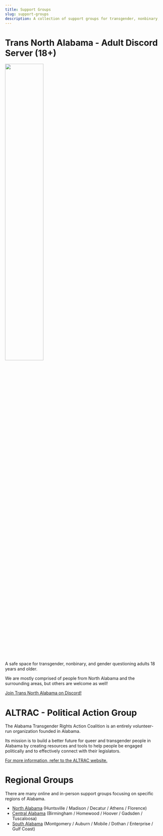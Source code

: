 ```yaml
---
title: Support Groups
slug: support-groups
description: A collection of support groups for transgender, nonbinary, and gender nonconforming Alabamians
---
```


# Trans North Alabama - Adult Discord Server (18+)

[<img src="/extra_static/tna-logo.png" width="50%" />][tna-discord-logo]

A safe space for transgender, nonbinary, and gender questioning adults 18 years and older.

We are mostly comprised of people from North Alabama and the surrounding areas, but others are welcome as well!

[Join Trans North Alabama on Discord!][tna-discord-invite]

# ALTRAC - Political Action Group

<!-- commented out until hunter gives me an updated altrac banner -->
<!-- [<img src="/extra_static/altrac-logo.png" width="50%" />][altrac-logo] -->

The Alabama Transgender Rights Action Coalition is an entirely volunteer-run organization founded in Alabama.

Its mission is to build a better future for queer and transgender people in Alabama by creating resources and
tools to help people be engaged politically and to effectively connect with their legislators.

[For more information, refer to the ALTRAC website.][altrac-website]

# Regional Groups

There are many online and in-person support groups focusing on specific regions of Alabama.

-   [North Alabama][group-north] (Huntsville / Madison / Decatur / Athens / Florence)
-   [Central Alabama][group-central] (Birmingham / Homewood / Hoover / Gadsden / Tuscaloosa)
-   [South Alabama][group-south] (Montgomery / Auburn / Mobile / Dothan / Enterprise / Gulf Coast)

[tna-discord-logo]: https://discord.gg/3a9uxjwvbd "The Trans North Alabama logo, a rocket in the colors of the trans flag"
[tna-discord-invite]: https://discord.gg/3a9uxjwvbd "Discord Invite to the Trans North Alabama Discord server"
[altrac-logo]: https://altrac.works/ "ALTRAC's logo/banner, the borders of Alabama with the cross in the colors of the trans flag"
[altrac-website]: https://altrac.works/ "ALTRAC's website"
[group-north]: /pages/groups-north.html "North Alabama specific support groups"
[group-central]: /pages/groups-central.html "Central Alabama specific support groups"
[group-south]: /pages/groups-south.html "South Alabama specific support groups"
